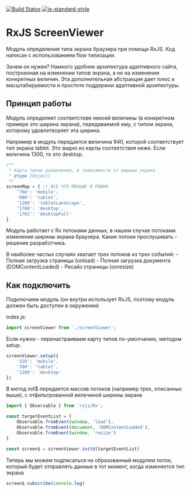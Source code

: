 [![Build Status](https://travis-ci.org/RGRU/ScreenViewer.svg?branch=master)](https://travis-ci.org/RGRU/ScreenViewer)
[![js-standard-style](https://img.shields.io/badge/code%20style-standard-brightgreen.svg)](http://standardjs.com)

# RxJS ScreenViewer
Модуль определения типа экрана браузера при помощи RxJS. Код написан с использованием flow типизации.

Зачем он нужен? Намного удобнее архитектура адаптивного сайта, построенная на изменении типов экрана, а не на изменении конкретных величин. Эта дополнительная абстракция дает плюс к масштабируемости и простоте поддержки адаптивной архитектуры.

## Принцип работы
Модуль определяет соответстиве некоей величины (в конкретном примере это ширина экрана), передаваемой ему, с типом экрана, которому удовлетворяет эта ширина.

Например в модуль передается величина 940, которой соответствует тип экрана tablet. Это видно из карты соответствия ниже. Если величина 1300, то это desktop.

```js
/**
 * Карта типов разшенения, в зависимости от ширины экрана
 * @type {Object}
 */
screenMap = { // ВСЕ ЧТО МЕНЬШЕ И РАВНО
    '768': 'mobile',
    '990': 'tablet',
    '1260': 'tabletLandscape',
    '1760': 'desktop',
    '1761': 'desktopFull'
}
```

Модуль работает с Rx потоками данных, в нашем случае потоками изменения ширины экрана браузера. Какие потоки прослушивать - решение разработчика.

В наиболее частых случаях хватает трех потоков из трех событий:
    - Полная загрузка страницы (onload)
    - Полная загрузка документа (DOMContentLoaded)
    - Ресайз страницы (onresize)

## Как подключить
Подключаем модуль (он внутри использует RxJS, поэтому модуль должен быть доступен в окружении)

index.js:

```js
import screenViewer from './screenViewer';
```

Если нужно - перенастраиваем карту типов по-умолчанию, методом setup.

```js
screenViewer.setup({
    '320': 'mobile',
    '700': 'tablet',
    '1200': 'desktop'
})
```

В метод init$ передается массив потоков (например трех, описанных выше), с отфильтрованной велечиной ширины экрана

```js
import { Observable } from 'rxjs/Rx';

const targetEventList = [
    Observable.fromEvent(window, 'load'),
    Observable.fromEvent(document, 'DOMContentLoaded'),
    Observable.fromEvent(window, 'resize')
]

const screen$ = screenViewer.init$(targetEventList)
```

Теперь мы можем подписаться на образованный модулем поток, который будет отправлять данные в тот момент, когда изменяется тип экрана

```js
screen$.subscribe(console.log)
```
